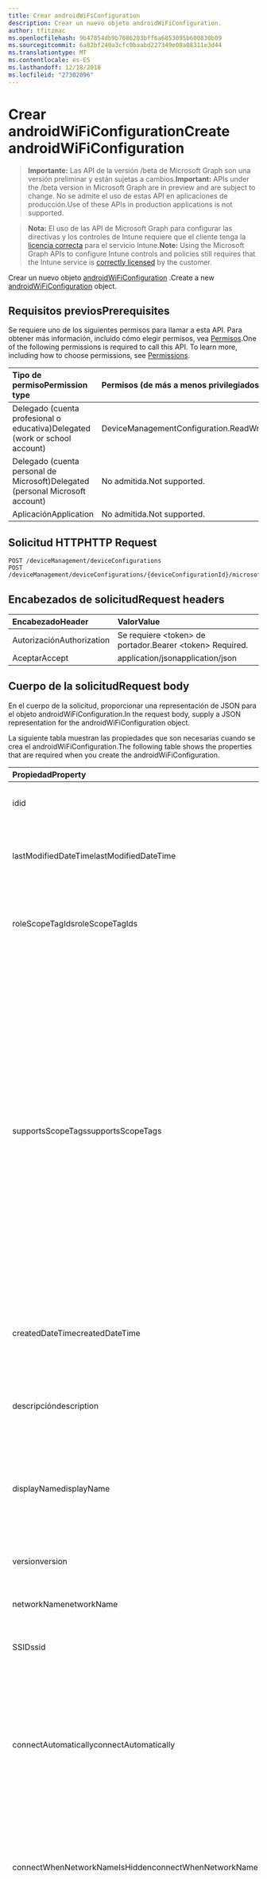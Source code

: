 ```yaml
---
title: Crear androidWiFiConfiguration
description: Crear un nuevo objeto androidWiFiConfiguration.
author: tfitzmac
ms.openlocfilehash: 9b47854db9b7086203bff6a6853095b600830b09
ms.sourcegitcommit: 6a82bf240a3cfc0baabd227349e08a08311e3d44
ms.translationtype: MT
ms.contentlocale: es-ES
ms.lasthandoff: 12/18/2018
ms.locfileid: "27302096"
---
```

# <a name="create-androidwificonfiguration"></a><span data-ttu-id="e1365-103">Crear androidWiFiConfiguration</span><span class="sxs-lookup"><span data-stu-id="e1365-103">Create androidWiFiConfiguration</span></span>

> <span data-ttu-id="e1365-104">**Importante:** Las API de la versión /beta de Microsoft Graph son una versión preliminar y están sujetas a cambios.</span><span class="sxs-lookup"><span data-stu-id="e1365-104">**Important:** APIs under the /beta version in Microsoft Graph are in preview and are subject to change.</span></span> <span data-ttu-id="e1365-105">No se admite el uso de estas API en aplicaciones de producción.</span><span class="sxs-lookup"><span data-stu-id="e1365-105">Use of these APIs in production applications is not supported.</span></span>

> <span data-ttu-id="e1365-106">**Nota:** El uso de las API de Microsoft Graph para configurar las directivas y los controles de Intune requiere que el cliente tenga la [licencia correcta](https://go.microsoft.com/fwlink/?linkid=839381) para el servicio Intune.</span><span class="sxs-lookup"><span data-stu-id="e1365-106">**Note:** Using the Microsoft Graph APIs to configure Intune controls and policies still requires that the Intune service is [correctly licensed](https://go.microsoft.com/fwlink/?linkid=839381) by the customer.</span></span>

<span data-ttu-id="e1365-107">Crear un nuevo objeto [androidWiFiConfiguration](../resources/intune-deviceconfig-androidwificonfiguration.md) .</span><span class="sxs-lookup"><span data-stu-id="e1365-107">Create a new [androidWiFiConfiguration](../resources/intune-deviceconfig-androidwificonfiguration.md) object.</span></span>
## <a name="prerequisites"></a><span data-ttu-id="e1365-108">Requisitos previos</span><span class="sxs-lookup"><span data-stu-id="e1365-108">Prerequisites</span></span>
<span data-ttu-id="e1365-p102">Se requiere uno de los siguientes permisos para llamar a esta API. Para obtener más información, incluido cómo elegir permisos, vea [Permisos](/graph/permissions-reference).</span><span class="sxs-lookup"><span data-stu-id="e1365-p102">One of the following permissions is required to call this API. To learn more, including how to choose permissions, see [Permissions](/graph/permissions-reference).</span></span>

|<span data-ttu-id="e1365-111">Tipo de permiso</span><span class="sxs-lookup"><span data-stu-id="e1365-111">Permission type</span></span>|<span data-ttu-id="e1365-112">Permisos (de más a menos privilegiados)</span><span class="sxs-lookup"><span data-stu-id="e1365-112">Permissions (from most to least privileged)</span></span>|
|:---|:---|
|<span data-ttu-id="e1365-113">Delegado (cuenta profesional o educativa)</span><span class="sxs-lookup"><span data-stu-id="e1365-113">Delegated (work or school account)</span></span>|<span data-ttu-id="e1365-114">DeviceManagementConfiguration.ReadWrite.All</span><span class="sxs-lookup"><span data-stu-id="e1365-114">DeviceManagementConfiguration.ReadWrite.All</span></span>|
|<span data-ttu-id="e1365-115">Delegado (cuenta personal de Microsoft)</span><span class="sxs-lookup"><span data-stu-id="e1365-115">Delegated (personal Microsoft account)</span></span>|<span data-ttu-id="e1365-116">No admitida.</span><span class="sxs-lookup"><span data-stu-id="e1365-116">Not supported.</span></span>|
|<span data-ttu-id="e1365-117">Aplicación</span><span class="sxs-lookup"><span data-stu-id="e1365-117">Application</span></span>|<span data-ttu-id="e1365-118">No admitida.</span><span class="sxs-lookup"><span data-stu-id="e1365-118">Not supported.</span></span>|

## <a name="http-request"></a><span data-ttu-id="e1365-119">Solicitud HTTP</span><span class="sxs-lookup"><span data-stu-id="e1365-119">HTTP Request</span></span>
<!-- {
  "blockType": "ignored"
}
-->
``` http
POST /deviceManagement/deviceConfigurations
POST /deviceManagement/deviceConfigurations/{deviceConfigurationId}/microsoft.graph.windowsDomainJoinConfiguration/networkAccessConfigurations
```

## <a name="request-headers"></a><span data-ttu-id="e1365-120">Encabezados de solicitud</span><span class="sxs-lookup"><span data-stu-id="e1365-120">Request headers</span></span>
|<span data-ttu-id="e1365-121">Encabezado</span><span class="sxs-lookup"><span data-stu-id="e1365-121">Header</span></span>|<span data-ttu-id="e1365-122">Valor</span><span class="sxs-lookup"><span data-stu-id="e1365-122">Value</span></span>|
|:---|:---|
|<span data-ttu-id="e1365-123">Autorización</span><span class="sxs-lookup"><span data-stu-id="e1365-123">Authorization</span></span>|<span data-ttu-id="e1365-124">Se requiere &lt;token&gt; de portador.</span><span class="sxs-lookup"><span data-stu-id="e1365-124">Bearer &lt;token&gt; Required.</span></span>|
|<span data-ttu-id="e1365-125">Aceptar</span><span class="sxs-lookup"><span data-stu-id="e1365-125">Accept</span></span>|<span data-ttu-id="e1365-126">application/json</span><span class="sxs-lookup"><span data-stu-id="e1365-126">application/json</span></span>|

## <a name="request-body"></a><span data-ttu-id="e1365-127">Cuerpo de la solicitud</span><span class="sxs-lookup"><span data-stu-id="e1365-127">Request body</span></span>
<span data-ttu-id="e1365-128">En el cuerpo de la solicitud, proporcionar una representación de JSON para el objeto androidWiFiConfiguration.</span><span class="sxs-lookup"><span data-stu-id="e1365-128">In the request body, supply a JSON representation for the androidWiFiConfiguration object.</span></span>

<span data-ttu-id="e1365-129">La siguiente tabla muestran las propiedades que son necesarias cuando se crea el androidWiFiConfiguration.</span><span class="sxs-lookup"><span data-stu-id="e1365-129">The following table shows the properties that are required when you create the androidWiFiConfiguration.</span></span>

|<span data-ttu-id="e1365-130">Propiedad</span><span class="sxs-lookup"><span data-stu-id="e1365-130">Property</span></span>|<span data-ttu-id="e1365-131">Tipo</span><span class="sxs-lookup"><span data-stu-id="e1365-131">Type</span></span>|<span data-ttu-id="e1365-132">Descripción</span><span class="sxs-lookup"><span data-stu-id="e1365-132">Description</span></span>|
|:---|:---|:---|
|<span data-ttu-id="e1365-133">id</span><span class="sxs-lookup"><span data-stu-id="e1365-133">id</span></span>|<span data-ttu-id="e1365-134">String</span><span class="sxs-lookup"><span data-stu-id="e1365-134">String</span></span>|<span data-ttu-id="e1365-135">Clave de la entidad.</span><span class="sxs-lookup"><span data-stu-id="e1365-135">Key of the entity.</span></span> <span data-ttu-id="e1365-136">Heredado de [deviceConfiguration](../resources/intune-deviceconfig-deviceconfiguration.md)</span><span class="sxs-lookup"><span data-stu-id="e1365-136">Inherited from [deviceConfiguration](../resources/intune-deviceconfig-deviceconfiguration.md)</span></span>|
|<span data-ttu-id="e1365-137">lastModifiedDateTime</span><span class="sxs-lookup"><span data-stu-id="e1365-137">lastModifiedDateTime</span></span>|<span data-ttu-id="e1365-138">DateTimeOffset</span><span class="sxs-lookup"><span data-stu-id="e1365-138">DateTimeOffset</span></span>|<span data-ttu-id="e1365-139">Fecha y hora en la que se modificó el objeto por última vez.</span><span class="sxs-lookup"><span data-stu-id="e1365-139">DateTime the object was last modified.</span></span> <span data-ttu-id="e1365-140">Heredado de [deviceConfiguration](../resources/intune-deviceconfig-deviceconfiguration.md)</span><span class="sxs-lookup"><span data-stu-id="e1365-140">Inherited from [deviceConfiguration](../resources/intune-deviceconfig-deviceconfiguration.md)</span></span>|
|<span data-ttu-id="e1365-141">roleScopeTagIds</span><span class="sxs-lookup"><span data-stu-id="e1365-141">roleScopeTagIds</span></span>|<span data-ttu-id="e1365-142">Colección String</span><span class="sxs-lookup"><span data-stu-id="e1365-142">String collection</span></span>|<span data-ttu-id="e1365-143">Lista de etiquetas de ámbito para esta instancia de entidad.</span><span class="sxs-lookup"><span data-stu-id="e1365-143">List of Scope Tags for this Entity instance.</span></span> <span data-ttu-id="e1365-144">Heredado de [deviceConfiguration](../resources/intune-deviceconfig-deviceconfiguration.md)</span><span class="sxs-lookup"><span data-stu-id="e1365-144">Inherited from [deviceConfiguration](../resources/intune-deviceconfig-deviceconfiguration.md)</span></span>|
|<span data-ttu-id="e1365-145">supportsScopeTags</span><span class="sxs-lookup"><span data-stu-id="e1365-145">supportsScopeTags</span></span>|<span data-ttu-id="e1365-146">Boolean</span><span class="sxs-lookup"><span data-stu-id="e1365-146">Boolean</span></span>|<span data-ttu-id="e1365-147">Indica si la configuración del dispositivo subyacente admite la asignación de etiquetas de ámbito.</span><span class="sxs-lookup"><span data-stu-id="e1365-147">Indicates whether or not the underlying Device Configuration supports the assignment of scope tags.</span></span> <span data-ttu-id="e1365-148">No se permite la asignación a la propiedad ScopeTags cuando este valor es false y entidades no estará visibles para los usuarios con ámbito.</span><span class="sxs-lookup"><span data-stu-id="e1365-148">Assigning to the ScopeTags property is not allowed when this value is false and entities will not be visible to scoped users.</span></span> <span data-ttu-id="e1365-149">Esto se produce para las directivas de heredado creadas en Silverlight y se puede resolver por eliminar y volver a crear la directiva en el Portal de Azure.</span><span class="sxs-lookup"><span data-stu-id="e1365-149">This occurs for Legacy policies created in Silverlight and can be resolved by deleting and recreating the policy in the Azure Portal.</span></span> <span data-ttu-id="e1365-150">Esta propiedad es de sólo lectura.</span><span class="sxs-lookup"><span data-stu-id="e1365-150">This property is read-only.</span></span> <span data-ttu-id="e1365-151">Heredado de [deviceConfiguration](../resources/intune-deviceconfig-deviceconfiguration.md)</span><span class="sxs-lookup"><span data-stu-id="e1365-151">Inherited from [deviceConfiguration](../resources/intune-deviceconfig-deviceconfiguration.md)</span></span>|
|<span data-ttu-id="e1365-152">createdDateTime</span><span class="sxs-lookup"><span data-stu-id="e1365-152">createdDateTime</span></span>|<span data-ttu-id="e1365-153">DateTimeOffset</span><span class="sxs-lookup"><span data-stu-id="e1365-153">DateTimeOffset</span></span>|<span data-ttu-id="e1365-154">Fecha y hora en la que se creó el objeto.</span><span class="sxs-lookup"><span data-stu-id="e1365-154">DateTime the object was created.</span></span> <span data-ttu-id="e1365-155">Heredado de [deviceConfiguration](../resources/intune-deviceconfig-deviceconfiguration.md)</span><span class="sxs-lookup"><span data-stu-id="e1365-155">Inherited from [deviceConfiguration](../resources/intune-deviceconfig-deviceconfiguration.md)</span></span>|
|<span data-ttu-id="e1365-156">descripción</span><span class="sxs-lookup"><span data-stu-id="e1365-156">description</span></span>|<span data-ttu-id="e1365-157">String</span><span class="sxs-lookup"><span data-stu-id="e1365-157">String</span></span>|<span data-ttu-id="e1365-158">Descripción proporcionada por el administrador de la configuración del dispositivo.</span><span class="sxs-lookup"><span data-stu-id="e1365-158">Admin provided description of the Device Configuration.</span></span> <span data-ttu-id="e1365-159">Heredado de [deviceConfiguration](../resources/intune-deviceconfig-deviceconfiguration.md)</span><span class="sxs-lookup"><span data-stu-id="e1365-159">Inherited from [deviceConfiguration](../resources/intune-deviceconfig-deviceconfiguration.md)</span></span>|
|<span data-ttu-id="e1365-160">displayName</span><span class="sxs-lookup"><span data-stu-id="e1365-160">displayName</span></span>|<span data-ttu-id="e1365-161">String</span><span class="sxs-lookup"><span data-stu-id="e1365-161">String</span></span>|<span data-ttu-id="e1365-162">Nombre proporcionado por el administrador de la configuración del dispositivo.</span><span class="sxs-lookup"><span data-stu-id="e1365-162">Admin provided name of the device configuration.</span></span> <span data-ttu-id="e1365-163">Heredado de [deviceConfiguration](../resources/intune-deviceconfig-deviceconfiguration.md)</span><span class="sxs-lookup"><span data-stu-id="e1365-163">Inherited from [deviceConfiguration](../resources/intune-deviceconfig-deviceconfiguration.md)</span></span>|
|<span data-ttu-id="e1365-164">version</span><span class="sxs-lookup"><span data-stu-id="e1365-164">version</span></span>|<span data-ttu-id="e1365-165">Int32</span><span class="sxs-lookup"><span data-stu-id="e1365-165">Int32</span></span>|<span data-ttu-id="e1365-166">Versión de la configuración del dispositivo.</span><span class="sxs-lookup"><span data-stu-id="e1365-166">Version of the device configuration.</span></span> <span data-ttu-id="e1365-167">Heredado de [deviceConfiguration](../resources/intune-deviceconfig-deviceconfiguration.md)</span><span class="sxs-lookup"><span data-stu-id="e1365-167">Inherited from [deviceConfiguration](../resources/intune-deviceconfig-deviceconfiguration.md)</span></span>|
|<span data-ttu-id="e1365-168">networkName</span><span class="sxs-lookup"><span data-stu-id="e1365-168">networkName</span></span>|<span data-ttu-id="e1365-169">String</span><span class="sxs-lookup"><span data-stu-id="e1365-169">String</span></span>|<span data-ttu-id="e1365-170">Nombre de red</span><span class="sxs-lookup"><span data-stu-id="e1365-170">Network Name</span></span>|
|<span data-ttu-id="e1365-171">SSID</span><span class="sxs-lookup"><span data-stu-id="e1365-171">ssid</span></span>|<span data-ttu-id="e1365-172">String</span><span class="sxs-lookup"><span data-stu-id="e1365-172">String</span></span>|<span data-ttu-id="e1365-173">Esto es el nombre de la red Wi-Fi que se difunde a todos los dispositivos.</span><span class="sxs-lookup"><span data-stu-id="e1365-173">This is the name of the Wi-Fi network that is broadcast to all devices.</span></span>|
|<span data-ttu-id="e1365-174">connectAutomatically</span><span class="sxs-lookup"><span data-stu-id="e1365-174">connectAutomatically</span></span>|<span data-ttu-id="e1365-175">Boolean</span><span class="sxs-lookup"><span data-stu-id="e1365-175">Boolean</span></span>|<span data-ttu-id="e1365-176">Conectar automáticamente cuando esta red esté en el intervalo.</span><span class="sxs-lookup"><span data-stu-id="e1365-176">Connect automatically when this network is in range.</span></span> <span data-ttu-id="e1365-177">Si se establece en true omitirá el símbolo del sistema del usuario y el dispositivo se conecte automáticamente a la red Wi-Fi.</span><span class="sxs-lookup"><span data-stu-id="e1365-177">Setting this to true will skip the user prompt and automatically connect the device to Wi-Fi network.</span></span>|
|<span data-ttu-id="e1365-178">connectWhenNetworkNameIsHidden</span><span class="sxs-lookup"><span data-stu-id="e1365-178">connectWhenNetworkNameIsHidden</span></span>|<span data-ttu-id="e1365-179">Boolean</span><span class="sxs-lookup"><span data-stu-id="e1365-179">Boolean</span></span>|<span data-ttu-id="e1365-180">Cuando se establece en true, este perfil fuerza el dispositivo para conectarse a una red que no difundir su SSID para todos los dispositivos.</span><span class="sxs-lookup"><span data-stu-id="e1365-180">When set to true, this profile forces the device to connect to a network that doesn't broadcast its SSID to all devices.</span></span>|
|<span data-ttu-id="e1365-181">wiFiSecurityType</span><span class="sxs-lookup"><span data-stu-id="e1365-181">wiFiSecurityType</span></span>|[<span data-ttu-id="e1365-182">androidWiFiSecurityType</span><span class="sxs-lookup"><span data-stu-id="e1365-182">androidWiFiSecurityType</span></span>](../resources/intune-deviceconfig-androidwifisecuritytype.md)|<span data-ttu-id="e1365-183">Indica si el extremo de Wi-Fi utiliza un tipo de EAP en función de seguridad.</span><span class="sxs-lookup"><span data-stu-id="e1365-183">Indicates whether Wi-Fi endpoint uses an EAP based security type.</span></span> <span data-ttu-id="e1365-184">Los valores posibles son: `open` y `wpaEnterprise`.</span><span class="sxs-lookup"><span data-stu-id="e1365-184">Possible values are: `open`, `wpaEnterprise`.</span></span>|



## <a name="response"></a><span data-ttu-id="e1365-185">Respuesta</span><span class="sxs-lookup"><span data-stu-id="e1365-185">Response</span></span>
<span data-ttu-id="e1365-186">Si tiene éxito, este método devuelve una `201 Created` código de respuesta y un objeto [androidWiFiConfiguration](../resources/intune-deviceconfig-androidwificonfiguration.md) en el cuerpo de la respuesta.</span><span class="sxs-lookup"><span data-stu-id="e1365-186">If successful, this method returns a `201 Created` response code and a [androidWiFiConfiguration](../resources/intune-deviceconfig-androidwificonfiguration.md) object in the response body.</span></span>

## <a name="example"></a><span data-ttu-id="e1365-187">Ejemplo</span><span class="sxs-lookup"><span data-stu-id="e1365-187">Example</span></span>
### <a name="request"></a><span data-ttu-id="e1365-188">Solicitud</span><span class="sxs-lookup"><span data-stu-id="e1365-188">Request</span></span>
<span data-ttu-id="e1365-189">Aquí tiene un ejemplo de la solicitud.</span><span class="sxs-lookup"><span data-stu-id="e1365-189">Here is an example of the request.</span></span>
``` http
POST https://graph.microsoft.com/beta/deviceManagement/deviceConfigurations
Content-type: application/json
Content-length: 499

{
  "@odata.type": "#microsoft.graph.androidWiFiConfiguration",
  "lastModifiedDateTime": "2017-01-01T00:00:35.1329464-08:00",
  "roleScopeTagIds": [
    "Role Scope Tag Ids value"
  ],
  "supportsScopeTags": true,
  "description": "Description value",
  "displayName": "Display Name value",
  "version": 7,
  "networkName": "Network Name value",
  "ssid": "Ssid value",
  "connectAutomatically": true,
  "connectWhenNetworkNameIsHidden": true,
  "wiFiSecurityType": "wpaEnterprise"
}
```

### <a name="response"></a><span data-ttu-id="e1365-190">Respuesta</span><span class="sxs-lookup"><span data-stu-id="e1365-190">Response</span></span>
<span data-ttu-id="e1365-p113">Aquí tiene un ejemplo de la respuesta. Nota: Puede que el objeto de respuesta que aparece aquí se trunque para abreviar. Todas las propiedades se devolverán de una llamada real.</span><span class="sxs-lookup"><span data-stu-id="e1365-p113">Here is an example of the response. Note: The response object shown here may be truncated for brevity. All of the properties will be returned from an actual call.</span></span>
``` http
HTTP/1.1 201 Created
Content-Type: application/json
Content-Length: 607

{
  "@odata.type": "#microsoft.graph.androidWiFiConfiguration",
  "id": "51cfd26f-d26f-51cf-6fd2-cf516fd2cf51",
  "lastModifiedDateTime": "2017-01-01T00:00:35.1329464-08:00",
  "roleScopeTagIds": [
    "Role Scope Tag Ids value"
  ],
  "supportsScopeTags": true,
  "createdDateTime": "2017-01-01T00:02:43.5775965-08:00",
  "description": "Description value",
  "displayName": "Display Name value",
  "version": 7,
  "networkName": "Network Name value",
  "ssid": "Ssid value",
  "connectAutomatically": true,
  "connectWhenNetworkNameIsHidden": true,
  "wiFiSecurityType": "wpaEnterprise"
}
```





